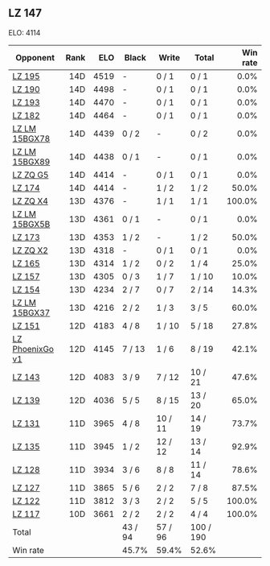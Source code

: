 ## LZ 147 ##

ELO: 4114

Opponent | Rank | ELO | Black | Write | Total | Win rate
---------|-----:|----:|-------|-------|-------|-------:
[LZ 195](LZ%20195.md) | 14D | 4519 | - | 0 / 1 | 0 / 1 | 0.0%
[LZ 190](LZ%20190.md) | 14D | 4498 | - | 0 / 1 | 0 / 1 | 0.0%
[LZ 193](LZ%20193.md) | 14D | 4470 | - | 0 / 1 | 0 / 1 | 0.0%
[LZ 182](LZ%20182.md) | 14D | 4464 | - | 0 / 1 | 0 / 1 | 0.0%
[LZ LM 15BGX78](LZ%20LM%2015BGX78.md) | 14D | 4439 | 0 / 2 | - | 0 / 2 | 0.0%
[LZ LM 15BGX89](LZ%20LM%2015BGX89.md) | 14D | 4438 | 0 / 1 | - | 0 / 1 | 0.0%
[LZ ZQ G5](LZ%20ZQ%20G5.md) | 14D | 4414 | - | 0 / 1 | 0 / 1 | 0.0%
[LZ 174](LZ%20174.md) | 14D | 4414 | - | 1 / 2 | 1 / 2 | 50.0%
[LZ ZQ X4](LZ%20ZQ%20X4.md) | 13D | 4376 | - | 1 / 1 | 1 / 1 | 100.0%
[LZ LM 15BGX5B](LZ%20LM%2015BGX5B.md) | 13D | 4361 | 0 / 1 | - | 0 / 1 | 0.0%
[LZ 173](LZ%20173.md) | 13D | 4353 | 1 / 2 | - | 1 / 2 | 50.0%
[LZ ZQ X2](LZ%20ZQ%20X2.md) | 13D | 4318 | - | 0 / 1 | 0 / 1 | 0.0%
[LZ 165](LZ%20165.md) | 13D | 4314 | 1 / 2 | 0 / 2 | 1 / 4 | 25.0%
[LZ 157](LZ%20157.md) | 13D | 4305 | 0 / 3 | 1 / 7 | 1 / 10 | 10.0%
[LZ 154](LZ%20154.md) | 13D | 4234 | 2 / 7 | 0 / 7 | 2 / 14 | 14.3%
[LZ LM 15BGX37](LZ%20LM%2015BGX37.md) | 13D | 4216 | 2 / 2 | 1 / 3 | 3 / 5 | 60.0%
[LZ 151](LZ%20151.md) | 12D | 4183 | 4 / 8 | 1 / 10 | 5 / 18 | 27.8%
[LZ PhoenixGo v1](LZ%20PhoenixGo%20v1.md) | 12D | 4145 | 7 / 13 | 1 / 6 | 8 / 19 | 42.1%
[LZ 143](LZ%20143.md) | 12D | 4083 | 3 / 9 | 7 / 12 | 10 / 21 | 47.6%
[LZ 139](LZ%20139.md) | 12D | 4036 | 5 / 5 | 8 / 15 | 13 / 20 | 65.0%
[LZ 131](LZ%20131.md) | 11D | 3965 | 4 / 8 | 10 / 11 | 14 / 19 | 73.7%
[LZ 135](LZ%20135.md) | 11D | 3945 | 1 / 2 | 12 / 12 | 13 / 14 | 92.9%
[LZ 128](LZ%20128.md) | 11D | 3934 | 3 / 6 | 8 / 8 | 11 / 14 | 78.6%
[LZ 127](LZ%20127.md) | 11D | 3865 | 5 / 6 | 2 / 2 | 7 / 8 | 87.5%
[LZ 122](LZ%20122.md) | 11D | 3812 | 3 / 3 | 2 / 2 | 5 / 5 | 100.0%
[LZ 117](LZ%20117.md) | 10D | 3661 | 2 / 2 | 2 / 2 | 4 / 4 | 100.0%
Total | | | 43 / 94 | 57 / 96 | 100 / 190 | 
Win rate| | | 45.7% | 59.4% | 52.6% | 
